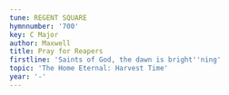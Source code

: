 ```yaml
---
tune: REGENT SQUARE
hymnnumber: '700'
key: C Major
author: Maxwell
title: Pray for Reapers
firstline: 'Saints of God, the dawn is bright''ning'
topic: 'The Home Eternal: Harvest Time'
year: '-'
---
```

